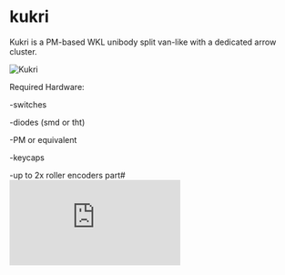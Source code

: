 # kukri
 Kukri is a PM-based WKL unibody split van-like with a dedicated arrow cluster.

![Kukri](https://cdn.discordapp.com/attachments/902661845188497459/902672885037035540/unknown.png)

Required Hardware:

-switches

-diodes (smd or tht)

-PM or equivalent

-keycaps

-up to 2x roller encoders part# ![EVQWGD001](https://www.aliexpress.com/item/4001293888953.html?spm=a2g0s.9042311.0.0.4e014c4dfA4Ye7)

